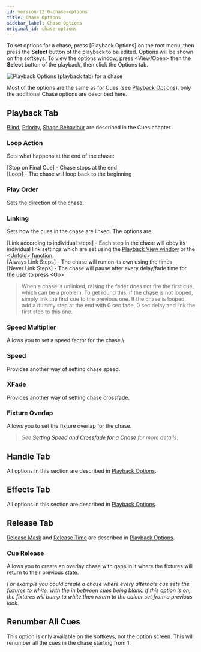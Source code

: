 ```yaml
---
id: version-12.0-chase-options
title: Chase Options
sidebar_label: Chase Options
original_id: chase-options
---
```


To set options for a chase, press \[Playback Options\] on the root menu,
then press the **Select** button of the playback to be edited. Options will
be shown on the softkeys. To view the options window, press
\<View/Open\> then the **Select** button of the playback, then click the
Options tab.

![Playback Options (playback tab) for a chase](/docs/images/Playback-Options-Chase-Playback-Tab.png)

Most of the options are the same as for Cues (see [Playback Options](../cues/playback-options.md)), only the additional Chase options are described here.

## Playback Tab

[Blind](../cues/playback-options.md#blind), [Priority](../cues/playback-options.md#priority), 
[Shape Behaviour](../cues/playback-options.md#shape-behaviour) are described in the Cues chapter.

### Loop Action
Sets what happens at the end of the chase:

\[Stop on Final Cue\] - Chase stops at the end\
\[Loop\] - The chase will loop back to the beginning

### Play Order
Sets the direction of the chase.

### Linking
Sets how the cues in the chase are linked. The options
are:

\[Link according to individual steps\] - Each step in the chase will obey its 
individual link settings which are set using the
[Playback View window](editing-a-chase.md#opening-a-chase-for-editing)
or the [\<Unfold\> function](editing-a-chase.md#editing-a-chase-using-unfold).\
\[Always Link Steps\] - The chase will run on its own using the times\
\[Never Link Steps\] - The chase will pause after every delay/fade time
for the user to press \<Go\>

> When a chase is unlinked, raising the fader does not fire the first cue, which can be a problem. To get round this, if the chase is not looped, simply link the first cue to the previous one. If the chase is looped, add a dummy step at the end with 0 sec fade, 0 sec delay and link the first step to this one.

### Speed Multiplier
Allows you to set a speed factor for the chase.\

### Speed
Provides another way of setting chase speed.

### XFade
Provides another way of setting chase crossfade.

### Fixture Overlap
Allows you to set the fixture overlap for the
chase.

> *See [Setting Speed and Crossfade for a Chase](chase-playback.md#setting-speed-and-crossfade-for-a-chase) for more details.*

## Handle Tab

All options in this section are described in [Playback Options](../cues/playback-options.md#handle-tab).

## Effects Tab

All options in this section are described in [Playback Options](../cues/playback-options.md#effects-tab).

## Release Tab

[Release Mask](../cues/playback-options.md#release-mask) and 
[Release Time](../cues/playback-options.md#release-time) are described in 
[Playback Options](../cues/playback-options.md#release-tab).

### Cue Release
Allows you to create an overlay chase with gaps in it
where the fixtures will return to their previous state.

*For example you could create a chase where every alternate cue sets the fixtures to
white, with the in between cues being blank. If this option is on, the
fixtures will bump to white then return to the colour set from a
previous look.*

## Renumber All Cues

This option is only available on the softkeys, not the option screen.
This will renumber all the cues in the chase starting from 1.